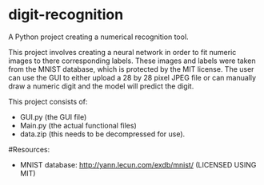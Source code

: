 # digit-recognition
A Python project creating a numerical recognition tool.


This project involves creating a neural network in order to fit numeric images to there corresponding labels. These images and labels were taken from the MNIST database, which is protected by the MIT license. The user can use the GUI to either upload a 28 by 28 pixel JPEG file or can manually draw a numeric digit and the model will predict the digit.

This project consists of:
- GUI.py (the GUI file)
- Main.py (the actual functional files)
- data.zip (this needs to be decompressed for use).

#Resources:
- MNIST database: http://yann.lecun.com/exdb/mnist/ (LICENSED USING MIT)
